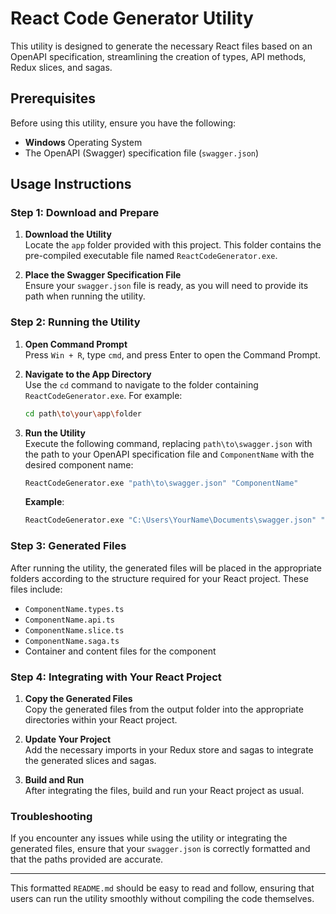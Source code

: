 # React Code Generator Utility

This utility is designed to generate the necessary React files based on an OpenAPI specification, streamlining the creation of types, API methods, Redux slices, and sagas.

## Prerequisites

Before using this utility, ensure you have the following:

- **Windows** Operating System
- The OpenAPI (Swagger) specification file (`swagger.json`)

## Usage Instructions

### Step 1: Download and Prepare

1. **Download the Utility**  
   Locate the `app` folder provided with this project. This folder contains the pre-compiled executable file named `ReactCodeGenerator.exe`.

2. **Place the Swagger Specification File**  
   Ensure your `swagger.json` file is ready, as you will need to provide its path when running the utility.

### Step 2: Running the Utility

1. **Open Command Prompt**  
   Press `Win + R`, type `cmd`, and press Enter to open the Command Prompt.

2. **Navigate to the App Directory**  
   Use the `cd` command to navigate to the folder containing `ReactCodeGenerator.exe`. For example:
   ```bash
   cd path\to\your\app\folder
   ```

3. **Run the Utility**  
   Execute the following command, replacing `path\to\swagger.json` with the path to your OpenAPI specification file and `ComponentName` with the desired component name:
   ```bash
   ReactCodeGenerator.exe "path\to\swagger.json" "ComponentName"
   ```
   **Example**:
   ```bash
   ReactCodeGenerator.exe "C:\Users\YourName\Documents\swagger.json" "IPConfiguration"
   ```

### Step 3: Generated Files

After running the utility, the generated files will be placed in the appropriate folders according to the structure required for your React project. These files include:

- `ComponentName.types.ts`
- `ComponentName.api.ts`
- `ComponentName.slice.ts`
- `ComponentName.saga.ts`
- Container and content files for the component

### Step 4: Integrating with Your React Project

1. **Copy the Generated Files**  
   Copy the generated files from the output folder into the appropriate directories within your React project.

2. **Update Your Project**  
   Add the necessary imports in your Redux store and sagas to integrate the generated slices and sagas.

3. **Build and Run**  
   After integrating the files, build and run your React project as usual.

### Troubleshooting

If you encounter any issues while using the utility or integrating the generated files, ensure that your `swagger.json` is correctly formatted and that the paths provided are accurate.

---

This formatted `README.md` should be easy to read and follow, ensuring that users can run the utility smoothly without compiling the code themselves.
